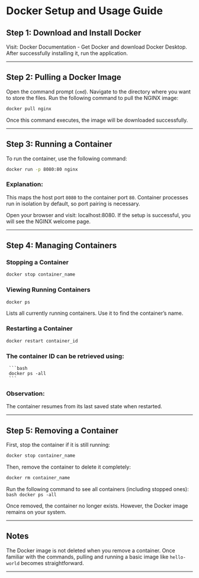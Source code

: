 # Docker Setup and Usage Guide

## Step 1: Download and Install Docker
 Visit: Docker Documentation - Get Docker and download Docker Desktop.
 After successfully installing it, run the application.

---

## Step 2: Pulling a Docker Image
 Open the command prompt (`cmd`).
 Navigate to the directory where you want to store the files.
 Run the following command to pull the NGINX image:

   ```bash
   docker pull nginx
   ```

Once this command executes, the image will be downloaded successfully.

---

## Step 3: Running a Container
 To run the container, use the following command:

   ```bash
   docker run -p 8080:80 nginx
   ```

### Explanation:
This maps the host port `8080` to the container port `80`. Container processes run in isolation by default, so port pairing is necessary.

 Open your browser and visit: localhost:8080.
If the setup is successful, you will see the NGINX welcome page.

---

## Step 4: Managing Containers
### Stopping a Container
   ```bash
   docker stop container_name
   ```

### Viewing Running Containers
   ```bash
   docker ps
   ```
Lists all currently running containers. Use it to find the container’s name.

### Restarting a Container
   ```bash
   docker restart container_id
   ```
### The container ID can be retrieved using:
     ```bash
     docker ps -all
     ```

### Observation: 
The container resumes from its last saved state when restarted.

---

## Step 5: Removing a Container
First, stop the container if it is still running:
   ```bash
   docker stop container_name
   ```

 Then, remove the container to delete it completely:
   ```bash
   docker rm container_name
   ```

 Run the following command to see all containers (including stopped ones):
     ```bash
     docker ps -all
     ```

Once removed, the container no longer exists. However, the Docker image remains on your system.

---

## Notes
The Docker image is not deleted when you remove a container.
Once familiar with the commands, pulling and running a basic image like `hello-world` becomes straightforward.

---
